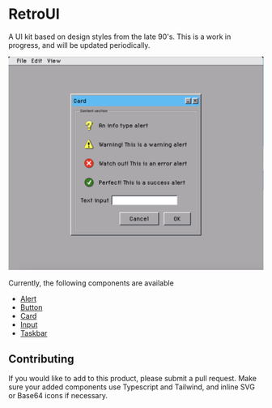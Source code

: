# RetroUI

A UI kit based on design styles from the late 90's. This is a work in progress, and will be updated periodically.

![Screenshot](/src/assets/screenshot.png)

Currently, the following components are available

- [Alert](https://github.com/camc8/RetroUI/blob/main/src/components/Alert.tsx)
- [Button](https://github.com/camc8/RetroUI/blob/main/src/components/Button.tsx)
- [Card](https://github.com/camc8/RetroUI/blob/main/src/components/Card.tsx)
- [Input](https://github.com/camc8/RetroUI/blob/main/src/components/Input.tsx)
- [Taskbar](https://github.com/camc8/RetroUI/blob/main/src/components/Taskbar.tsx)

## Contributing

If you would like to add to this product, please submit a pull request. Make sure your added components use Typescript and Tailwind, and inline SVG or Base64 icons if necessary.
